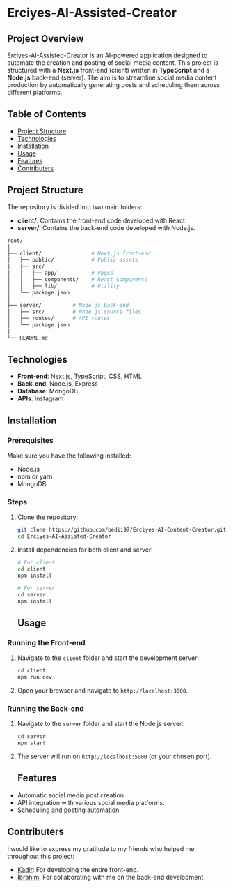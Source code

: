 # Erciyes-AI-Assisted-Creator

## Project Overview

Erciyes-AI-Assisted-Creator is an AI-powered application designed to automate the creation and posting of social media content. This project is structured with a **Next.js** front-end (client) written in **TypeScript** and a **Node.js** back-end (server). The aim is to streamline social media content production by automatically generating posts and scheduling them across different platforms.

## Table of Contents

- [Project Structure](#project-structure)
- [Technologies](#technologies)
- [Installation](#installation)
- [Usage](#usage)
- [Features](#features)
- [Contributers](#contributing)

## Project Structure

The repository is divided into two main folders:

- **client/**: Contains the front-end code developed with React.
- **server/**: Contains the back-end code developed with Node.js.

```bash
root/
│
├── client/                # Next.js front-end
│   ├── public/            # Public assets
│   ├── src/
│   │   ├── app/           # Pages
│   │   ├── components/    # React components
│   │   ├── lib/           # Utility
│   └── package.json
│
├── server/          # Node.js back-end
│   ├── src/         # Node.js source files
│   ├── routes/      # API routes
│   └── package.json
│
└── README.md
```

## Technologies

- **Front-end**: Next.js, TypeScript, CSS, HTML
- **Back-end**: Node.js, Express
- **Database**: MongoDB
- **APIs**: Instagram

## Installation

### Prerequisites

Make sure you have the following installed:

- Node.js
- npm or yarn
- MongoDB

### Steps

1. Clone the repository:
   ```bash
   git clone https://github.com/bedii97/Erciyes-AI-Content-Creator.git
   cd Erciyes-AI-Assisted-Creator
   ```
2. Install dependencies for both client and server:

   ```bash
   # For client
   cd client
   npm install

   # For server
   cd server
   npm install
   ```

   ## Usage

### Running the Front-end

1. Navigate to the `client` folder and start the development server:
   ```bash
   cd client
   npm run dev
   ```
2. Open your browser and navigate to `http://localhost:3000`.

### Running the Back-end

1. Navigate to the `server` folder and start the Node.js server:
   ```bash
   cd server
   npm start
   ```
2. The server will run on `http://localhost:5000` (or your chosen port).

   ## Features

- Automatic social media post creation.
- API integration with various social media platforms.
- Scheduling and posting automation.

## Contributers

I would like to express my gratitude to my friends who helped me throughout this project:

- [Kadir](https://github.com/Kadirleventkabadayi): For developing the entire front-end.
- [İbrahim](https://github.com/ibrahimburu): For collaborating with me on the back-end development.
